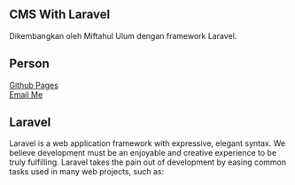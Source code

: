 ## CMS With Laravel

Dikembangkan oleh Miftahul Ulum dengan framework Laravel.

## Person

<a href="https://miftahululum002.github.io">Github Pages</a><br/>
<a href="mailto:ulumiftahul06@gmail.com">Email Me</a>

## Laravel

Laravel is a web application framework with expressive, elegant syntax. We believe development must be an enjoyable and creative experience to be truly fulfilling. Laravel takes the pain out of development by easing common tasks used in many web projects, such as:
